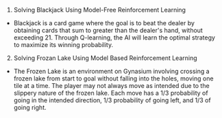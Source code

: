 1. Solving Blackjack Using Model-Free Reinforcement Learning
-    Blackjack is a card game where the goal is to beat the dealer by obtaining cards that sum to greater than the dealer's hand, without exceeding 21. Through Q-learning, the AI will learn the optimal strategy to maximize its winning probability.
2. Solving Frozan Lake Using Model Based Reinforcement Learning
-   The Frozen Lake is an environment on Gynasium involving crossing a frozen lake from start to goal without falling into the holes, moving one tile at a time. The player may not always move as intended due to the slippery nature of the frozen lake. Each move has a 1/3 probability of going in the intended direction, 1/3 probability of going left, and 1/3 of going right.
